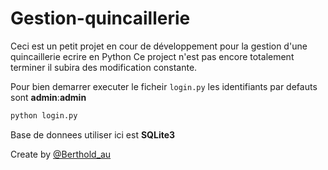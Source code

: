 # Gestion-quincaillerie
Ceci est un petit projet en cour de développement pour la gestion d'une quincaillerie ecrire en Python Ce project n'est pas encore totalement terminer il subira des modification constante.

Pour bien demarrer executer le ficheir `login.py` les identifiants par defauts sont  **admin**:**admin**

```py
python login.py
```

Base de donnees utiliser ici est **SQLite3** 

Create by [@Berthold_au](https://twitter.com/Berthold_au)
